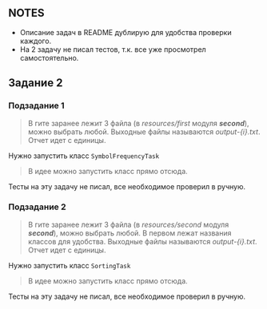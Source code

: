 ## NOTES

* Описание задач в README дублирую для удобства проверки каждого.
* На 2 задачу не писал тестов, т.к. все уже просмотрел самостоятельно.
## Задание 2
### Подзадание 1
> В гите заранее лежит 3 файла (в _resources/first_ модуля ***second***), 
можно выбрать любой. Выходные файлы называются _output-{i}.txt_. Отчет идет с единицы.

Нужно запустить класс ``SymbolFrequencyTask``

> В идее можно запустить класс прямо отсюда.

Тесты на эту задачу не писал, все необходимое проверил в ручную.

### Подзадание 2

> В гите заранее лежит 3 файла (в _resources/second_ модуля ***second***),
можно выбрать любой. В первом лежат названия классов для удобства. Выходные файлы называются _output-{i}.txt_. Отчет идет с единицы.

Нужно запустить класс ``SortingTask``

> В идее можно запустить класс прямо отсюда.

Тесты на эту задачу не писал, все необходимое проверил в ручную.

